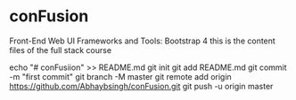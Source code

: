 # conFusion
Front-End Web UI Frameworks and Tools: Bootstrap 4
this is the content files of the full stack course 

echo "# conFusiion" >> README.md
git init
git add README.md
git commit -m "first commit"
git branch -M master
git remote add origin https://github.com/Abhaybsingh/conFusion.git
git push -u origin master
